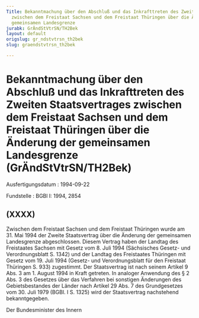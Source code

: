 ```yaml
---
Title: Bekanntmachung über den Abschluß und das Inkrafttreten des Zweiten Staatsvertrages
  zwischen dem Freistaat Sachsen und dem Freistaat Thüringen über die Änderung der
  gemeinsamen Landesgrenze
jurabk: GrÄndStVtrSN/TH2Bek
layout: default
origslug: gr_ndstvtrsn_th2bek
slug: graendstvtrsn_th2bek

---
```


# Bekanntmachung über den Abschluß und das Inkrafttreten des Zweiten Staatsvertrages zwischen dem Freistaat Sachsen und dem Freistaat Thüringen über die Änderung der gemeinsamen Landesgrenze (GrÄndStVtrSN/TH2Bek)

Ausfertigungsdatum
:   1994-09-22

Fundstelle
:   BGBl I: 1994, 2854

## (XXXX)

Zwischen dem Freistaat Sachsen und dem Freistaat Thüringen wurde am
31\. Mai 1994 der Zweite Staatsvertrag über die Änderung der
gemeinsamen Landesgrenze abgeschlossen. Diesem Vertrag haben der
Landtag des Freistaates Sachsen mit Gesetz vom 8. Juli 1994
(Sächsisches Gesetz- und Verordnungsblatt S. 1342) und der Landtag des
Freistaates Thüringen mit Gesetz vom 19. Juli 1994 (Gesetz- und
Verordnungsblatt für den Freistaat Thüringen S. 933) zugestimmt. Der
Staatsvertrag ist nach seinem Artikel 9 Abs. 3 am 1. August 1994 in
Kraft getreten.
In analoger Anwendung des § 2 Abs. 3 des Gesetzes über das Verfahren
bei sonstigen Änderungen des Gebietsbestandes der Länder nach Artikel
29 Abs. 7 des Grundgesetzes vom 30. Juli 1979 (BGBl. I S. 1325) wird
der Staatsvertrag nachstehend bekanntgegeben.

Der Bundesminister des Innern

